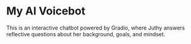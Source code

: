 # My AI Voicebot

This is an interactive chatbot powered by Gradio, where Juthy answers reflective questions about her background, goals, and mindset.
